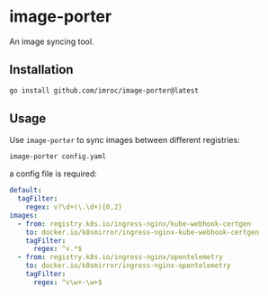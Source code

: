 # image-porter

An image syncing tool.

## Installation

```bash
go install github.com/imroc/image-porter@latest
```

## Usage

Use `image-porter` to sync images between different registries:

```bash
image-porter config.yaml
```

a config file is required:

```yaml
default:
  tagFilter:
    regex: v?\d+(\.\d+){0,2}
images:
  - from: registry.k8s.io/ingress-nginx/kube-webhook-certgen
    to: docker.io/k8smirror/ingress-nginx-kube-webhook-certgen
    tagFilter:
      regex: ^v.*$
  - from: registry.k8s.io/ingress-nginx/opentelemetry
    to: docker.io/k8smirror/ingress-nginx-opentelemetry
    tagFilter:
      regex: ^v\w+-\w+$
```
